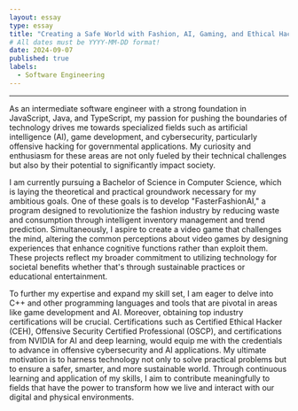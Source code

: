 ```yaml
---
layout: essay
type: essay
title: "Creating a Safe World with Fashion, AI, Gaming, and Ethical Hacking"
# All dates must be YYYY-MM-DD format!
date: 2024-09-07
published: true
labels:
  - Software Engineering
---
```

---
As an intermediate software engineer with a strong foundation in JavaScript, Java, and TypeScript, my passion for pushing the boundaries of technology drives me towards specialized fields such as artificial intelligence (AI), game development, and cybersecurity, particularly offensive hacking for governmental applications. My curiosity and enthusiasm for these areas are not only fueled by their technical challenges but also by their potential to significantly impact society.

I am currently pursuing a Bachelor of Science in Computer Science, which is laying the theoretical and practical groundwork necessary for my ambitious goals. One of these goals is to develop "FasterFashionAI," a program designed to revolutionize the fashion industry by reducing waste and consumption through intelligent inventory management and trend prediction. Simultaneously, I aspire to create a video game that challenges the mind, altering the common perceptions about video games by designing experiences that enhance cognitive functions rather than exploit them. These projects reflect my broader commitment to utilizing technology for societal benefits whether that's through sustainable practices or educational entertainment.

To further my expertise and expand my skill set, I am eager to delve into C++ and other programming languages and tools that are pivotal in areas like game development and AI. Moreover, obtaining top industry certifications will be crucial. Certifications such as Certified Ethical Hacker (CEH), Offensive Security Certified Professional (OSCP), and certifications from NVIDIA for AI and deep learning, would equip me with the credentials to advance in offensive cybersecurity and AI applications. My ultimate motivation is to harness technology not only to solve practical problems but to ensure a safer, smarter, and more sustainable world. Through continuous learning and application of my skills, I aim to contribute meaningfully to fields that have the power to transform how we live and interact with our digital and physical environments.
